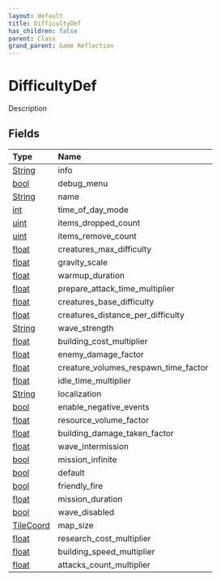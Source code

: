 ```yaml
---
layout: default
title: DifficultyDef
has_children: false
parent: Class
grand_parent: Game Reflection
---
```

# DifficultyDef
Description 

## Fields

| Type | Name |
|:-------------|:--------------|
| [String](/docs/game-reflection/components/string) | info |
| [bool](/docs/game-reflection/components/bool) | debug_menu |
| [String](/docs/game-reflection/components/string) | name |
| [int](/docs/game-reflection/enums/int) | time_of_day_mode |
| [uint](/docs/game-reflection/components/uint) | items_dropped_count |
| [uint](/docs/game-reflection/components/uint) | items_remove_count |
| [float](/docs/game-reflection/components/float) | creatures_max_difficulty |
| [float](/docs/game-reflection/components/float) | gravity_scale |
| [float](/docs/game-reflection/components/float) | warmup_duration |
| [float](/docs/game-reflection/components/float) | prepare_attack_time_multiplier |
| [float](/docs/game-reflection/components/float) | creatures_base_difficulty |
| [float](/docs/game-reflection/components/float) | creatures_distance_per_difficulty |
| [String](/docs/game-reflection/components/string) | wave_strength |
| [float](/docs/game-reflection/components/float) | building_cost_multiplier |
| [float](/docs/game-reflection/components/float) | enemy_damage_factor |
| [float](/docs/game-reflection/components/float) | creature_volumes_respawn_time_factor |
| [float](/docs/game-reflection/components/float) | idle_time_multiplier |
| [String](/docs/game-reflection/components/string) | localization |
| [bool](/docs/game-reflection/components/bool) | enable_negative_events |
| [float](/docs/game-reflection/components/float) | resource_volume_factor |
| [float](/docs/game-reflection/components/float) | building_damage_taken_factor |
| [float](/docs/game-reflection/components/float) | wave_intermission |
| [bool](/docs/game-reflection/components/bool) | mission_infinite |
| [bool](/docs/game-reflection/components/bool) | default |
| [bool](/docs/game-reflection/components/bool) | friendly_fire |
| [float](/docs/game-reflection/components/float) | mission_duration |
| [bool](/docs/game-reflection/components/bool) | wave_disabled |
| [TileCoord](/docs/game-reflection/classes/tile_coord) | map_size |
| [float](/docs/game-reflection/components/float) | research_cost_multiplier |
| [float](/docs/game-reflection/components/float) | building_speed_multiplier |
| [float](/docs/game-reflection/components/float) | attacks_count_multiplier |

